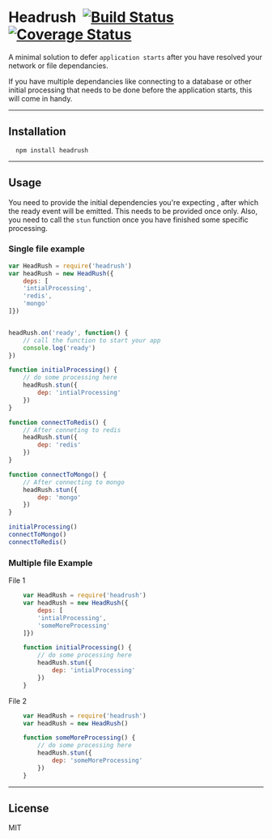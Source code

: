 # Headrush&nbsp;&nbsp;[![Build Status](https://travis-ci.org/rahulbhanushali/headrush.svg?branch=master)](https://travis-ci.org/rahulbhanushali/headrush) &nbsp;&nbsp; [![Coverage Status](https://coveralls.io/repos/github/rahulbhanushali/headrush/badge.svg?branch=master)](https://coveralls.io/github/rahulbhanushali/headrush?branch=master)

A minimal solution to defer `application starts` after you have resolved your network or file dependancies.

If you have multiple dependancies like connecting to a database or other initial processing that needs to be done before the application starts, this will come in handy.

------------------------
## Installation

```
  npm install headrush
```

---------------
## Usage
You need to provide the initial dependencies you're expecting , after which the ready event will be emitted. This needs to be provided once only.
Also,  you need to call the `stun` function once you have finished some specific processing.

### Single file example
```js
var HeadRush = require('headrush')
var headRush = new HeadRush({
    deps: [
    'intialProcessing',
    'redis',
    'mongo'
]})


headRush.on('ready', function() {
    // call the function to start your app
    console.log('ready')
})

function initialProcessing() {
    // do some processing here
    headRush.stun({
        dep: 'intialProcessing'
    })
}

function connectToRedis() {
    // After conneting to redis
    headRush.stun({
        dep: 'redis'
    })
}

function connectToMongo() {
    // After connecting to mongo
    headRush.stun({
        dep: 'mongo'
    })
}

initialProcessing()
connectToMongo()
connectToRedis()

```


### Multiple file Example
File 1
```js
    var HeadRush = require('headrush')
    var headRush = new HeadRush({
        deps: [
        'intialProcessing',
        'someMoreProcessing'
    ]})

    function initialProcessing() {
        // do some processing here
        headRush.stun({
            dep: 'intialProcessing'
        })
    }

```
File 2

```js
    var HeadRush = require('headrush')
    var headRush = new HeadRush()

    function someMoreProcessing() {
        // do some processing here
        headRush.stun({
            dep: 'someMoreProcessing'
        })
    }

```
-----------------
## License
MIT


